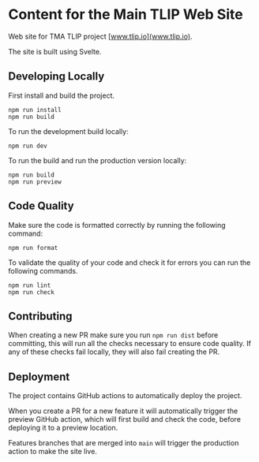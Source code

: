 # Content for the Main TLIP Web Site

Web site for TMA TLIP project [www.tlip.io](www.tlip.io).

The site is built using Svelte.

## Developing Locally

First install and build the project.

```shell
npm run install
npm run build
```

To run the development build locally:

```shell
npm run dev
```

To run the build and run the production version locally:

```shell
npm run build
npm run preview
```

## Code Quality

Make sure the code is formatted correctly by running the following command:

```shell
npm run format
```

To validate the quality of your code and check it for errors you can run the following commands.

```shell
npm run lint
npm run check
```

## Contributing

When creating a new PR make sure you run `npm run dist` before committing, this will run all the checks necessary to ensure code quality. If any of these checks fail locally, they will also fail creating the PR.

## Deployment

The project contains GitHub actions to automatically deploy the project.

When you create a PR for a new feature it will automatically trigger the preview GitHub action, which will first build and check the code, before deploying it to a preview location.

Features branches that are merged into `main` will trigger the production action to make the site live.
